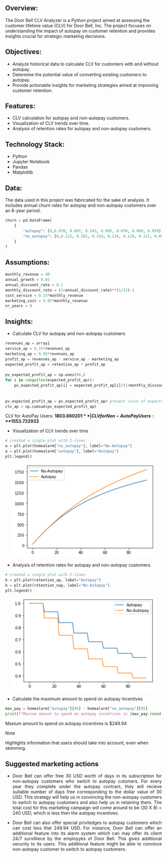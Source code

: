 ## Overview:
The Door Bell CLV Analyzer is a Python project aimed at assessing the customer lifetime value (CLV) for Door Bell, Inc. The project focuses on understanding the impact of autopay on customer retention and provides insights crucial for strategic marketing decisions.

## Objectives:
- Analyze historical data to calculate CLV for customers with and without autopay.
- Determine the potential value of converting existing customers to autopay.
- Provide actionable insights for marketing strategies aimed at improving customer retention.

## Features:
- CLV calculation for autopay and non-autopay customers.
- Visualization of CLV trends over time.
- Analysis of retention rates for autopay and non-autopay customers.

## Technology Stack:
- Python
- Jupyter Notebook
- Pandas
- Matplotlib

## Data:
The data used in this project was fabricated for the sake of analysis. It includes annual churn rates for autopay and non-autopay customers over an 8-year period.
```python 
churn = pd.DataFrame(
    {
        "autopay": [0,0.070, 0.097, 0.103, 0.095, 0.078, 0.069, 0.059],
        "no_autopay": [0,0.122, 0.162, 0.154, 0.134, 0.120, 0.111, 0.096],
    }
)
```

## Assumptions:
```python 
monthly_revenue = 40
annual_growth = 0.03
annual_discount_rate = 0.1
monthly_discount_rate = (1+annual_discount_rate)**(1/12)-1
cost_service = 0.15*monthly_revenue
marketing_cost = 0.05*monthly_revenue
nr_years = 8
```
## Insights: 
- Calculate CLV for autopay and non-autopay customers
```python 
revenues_ap = array1
service_ap = 0.15*revenues_ap
marketing_ap = 0.05*revenues_ap
profit_ap = revenues_ap - service_ap - marketing_ap
expected_profit_ap = retention_ap * profit_ap

pv_expected_profit_ap = np.ones(96,)
for i in range(len(expected_profit_ap)):
    pv_expected_profit_ap[i] = expected_profit_ap[i]/(1+monthly_discount_rate)**(i+1)


pv_expected_profit_ap = pv_expected_profit_ap# present value of expected profits
clv_ap = np.cumsum(pv_expected_profit_ap)
```
CLV for AutoPay Users: **$1803.660201** | CLV for Non-AutoPay Users: **$1553.722933**

- Visualization of CLV trends over time
```python 
# created a single plot with 2-lines
a = plt.plot(homealarm["no_autopay"], label="No-Autopay")
a = plt.plot(homealarm["autopay"], label="Autopay")
plt.legend()
```
<p align="center">
  <img width="460" height="300" src="https://github.com/arnavv-agarwal/Customer-Lifetime-Value-Analysis-Door-Bell/blob/main/CLVAP.png">
</p>

- Analysis of retention rates for autopay and non-autopay customers.
```python 
# created a single plot with 2-lines
b = plt.plot(retention_ap, label="Autopay")
b = plt.plot(retention_nap, label="No-Autopay")
plt.legend()
```
<p align="center">
  <img width="460" height="300" src="https://github.com/arnavv-agarwal/Customer-Lifetime-Value-Analysis-Door-Bell/blob/main/CLVR.png">
</p>

- Calculate the maximum amount to spend on autopay incentives
```python 
max_pay = homealarm["autopay"][95] - homealarm["no_autopay"][95]
print(f"Maxium amount to spend on autopay incentives is {max_pay.round(2)}")
```
Maxium amount to spend on autopay incentives is $249.94

> [!NOTE]  
> Highlights information that users should take into account, even when skimming.
## Suggested marketing actions

- <p align="justify">Door Bell can offer free 30 USD worth of days in its subscription for non-autopay customers who switch to autopay cutomers. For every year they complete under the autopay contract, they will recieve suitable number of days free corresponding to the dollar value of 30 USD. This strategy will help us in convincing the non-autopay customers to switch to autopay customers and also help us in retaining them. The total cost for this marketing campaign will come around to be (30 X 8) = 240 USD, which is less then the autopay incentives.</p>

- <p align="justify">Door Bell can also offer special priviledges to autopay customers which can cost less that 249.94 USD. For instance, Door Bell can offer an additional feature into its alarm system which can may offer its client 24/7 survilliece by the employyes of Door Bell. This gives additional security to its users. This additional feature might be able to convince non-autopay customer to switch to autopay customers.</p>
